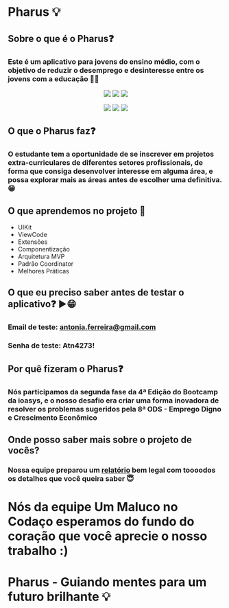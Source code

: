 # Pharus 💡

## Sobre o que é o Pharus❓

### Este é um aplicativo para jovens do ensino médio, com o objetivo de reduzir o desemprego e desinteresse entre os jovens com a educação 👩‍🏫

<p align="center">
  <img src="https://media.giphy.com/media/r0dU7Sv5ApMugKIFGB/giphy.gif">
  <img src="https://media.giphy.com/media/ARYd7Z7I60xoaHVK6l/giphy.gif">
  <img src="https://media.giphy.com/media/9m6YC5Lo094tKhYWgm/giphy.gif"
</p>
<p align="center">
  <img src="https://media.giphy.com/media/BYTwI5Wf4WIO04X1ol/giphy.gif">
  <img src="https://media.giphy.com/media/TD5WjWHzdQfQQdpEjL/giphy.gif">
  <img src="https://media.giphy.com/media/oKjzj7SoCEWBzKs4l2/giphy.gif"
</p>
  
## O que o Pharus faz❓

### O estudante tem a oportunidade de se inscrever em projetos extra-curriculares de diferentes setores profissionais, de forma que consiga desenvolver interesse em alguma área, e possa explorar mais as áreas antes de escolher uma definitiva. 😁
  
###

## O que aprendemos no projeto 🤯
  
- UIKit
- ViewCode
- Extensões
- Componentização
- Arquitetura MVP
- Padrão Coordinator
- Melhores Práticas
  
## O que eu preciso saber antes de testar o aplicativo❓ ▶️😁
### Email de teste: antonia.ferreira@gmail.com
### Senha de teste: Atn4273!

## Por quê fizeram o Pharus❓
### Nós participamos da segunda fase da 4ª Edição do Bootcamp da ioasys, e o nosso desafio era criar uma forma inovadora de resolver os problemas sugeridos pela 8ª ODS - Emprego Digno e Crescimento Econômico
  
## Onde posso saber mais sobre o projeto de vocês?
### Nossa equipe preparou um [relatório](https://ftomoda.notion.site/ftomoda/Um-Maluco-no-Coda-o-f8086e346ba845f8866c1498dd47013c) bem legal com toooodos os detalhes que você queira saber 😇
  
# Nós da equipe Um Maluco no Codaço esperamos do fundo do coração que você aprecie o nosso trabalho :)

# Pharus - Guiando mentes para um futuro brilhante 💡
